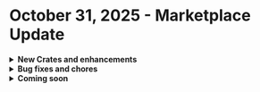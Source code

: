 # October 31, 2025 - Marketplace Update

<details>

<summary><strong>New Crates and enhancements</strong></summary>

* 1Stream Technician Toolbox

</details>

<details>

<summary><strong>Bug fixes and chores</strong></summary>

* Microsoft: User Onboarding
  * Fix: pass license SKU ID as list instead of string
  * Add Copilot SKU to template and sync to client
  * Update Jinja to retrieve default orgunit with added condition
* Use OpenAI to Suggest Responses to New Tickets
  * Align transitions across PSAs; Datto uses Description when no notes; rename Halo transition
* Document BitLocker Information
  * Use org var itg\_bitlocker\_computer\_config\_type for default config\_type\_name with 'Computer' fallback
* Document Rewst Form URLs (ITGlue/Hudu)
  * Filter to enabled orgs in list organization action
* Rewst: User Onboarding
  * Set Task Transition Criteria Sensitivity to 1 on failure\_catch noop in M365/On-Prem: Resolve Groups

</details>

<details>

<summary><strong>Coming soon</strong></summary>

* Per Machine Password Rotation
* Enhanced logging for the user onboarding workflow
* DropSuite Backup Monitoring
* Various DropSuite Additions
* 1Stream Technician Toolbox

</details>
